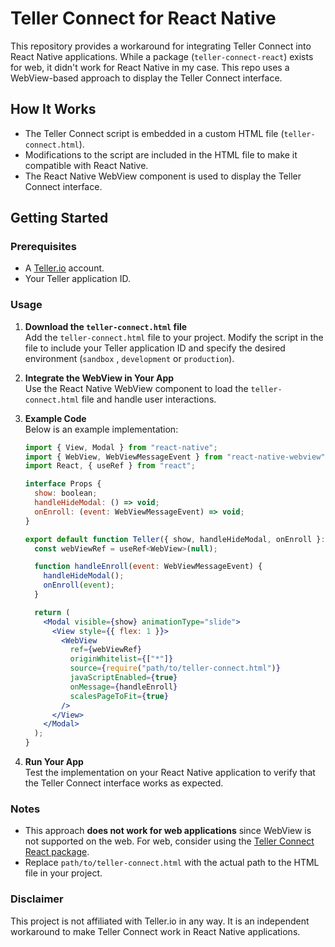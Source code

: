 # Teller Connect for React Native

This repository provides a workaround for integrating Teller Connect into React Native applications. While a package (`teller-connect-react`) exists for web, it didn't work for React Native in my case. This repo uses a WebView-based approach to display the Teller Connect interface.

## How It Works

- The Teller Connect script is embedded in a custom HTML file (`teller-connect.html`).
- Modifications to the script are included in the HTML file to make it compatible with React Native.
- The React Native WebView component is used to display the Teller Connect interface.

## Getting Started

### Prerequisites

- A [Teller.io](https://teller.io/) account.
- Your Teller application ID.

### Usage

1. **Download the `teller-connect.html` file**  
   Add the `teller-connect.html` file to your project. Modify the script in the file to include your Teller application ID and specify the desired environment (`sandbox` , `development` or `production`).

2. **Integrate the WebView in Your App**  
   Use the React Native WebView component to load the `teller-connect.html` file and handle user interactions.

3. **Example Code**  
   Below is an example implementation:

   ```jsx
   import { View, Modal } from "react-native";
   import { WebView, WebViewMessageEvent } from "react-native-webview";
   import React, { useRef } from "react";

   interface Props {
     show: boolean;
     handleHideModal: () => void;
     onEnroll: (event: WebViewMessageEvent) => void;
   }

   export default function Teller({ show, handleHideModal, onEnroll }: Props) {
     const webViewRef = useRef<WebView>(null);

     function handleEnroll(event: WebViewMessageEvent) {
       handleHideModal();
       onEnroll(event);
     }

     return (
       <Modal visible={show} animationType="slide">
         <View style={{ flex: 1 }}>
           <WebView
             ref={webViewRef}
             originWhitelist={["*"]}
             source={require("path/to/teller-connect.html")}
             javaScriptEnabled={true}
             onMessage={handleEnroll}
             scalesPageToFit={true}
           />
         </View>
       </Modal>
     );
   }
   ```

4. **Run Your App**  
   Test the implementation on your React Native application to verify that the Teller Connect interface works as expected.

### Notes
- This approach **does not work for web applications** since WebView is not supported on the web. For web, consider using the [Teller Connect React package](https://github.com/tellerhq/teller-connect-react).
- Replace `path/to/teller-connect.html` with the actual path to the HTML file in your project.

### Disclaimer

This project is not affiliated with Teller.io in any way. It is an independent workaround to make Teller Connect work in React Native applications.
